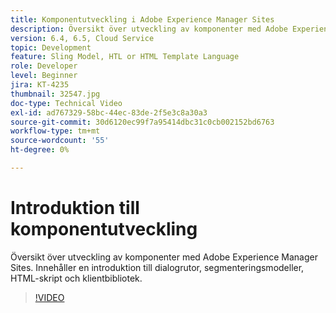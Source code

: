 ```yaml
---
title: Komponentutveckling i Adobe Experience Manager Sites
description: Översikt över utveckling av komponenter med Adobe Experience Manager Sites. Innehåller en introduktion till dialogrutor, segmenteringsmodeller, HTML-skript och klientbibliotek.
version: 6.4, 6.5, Cloud Service
topic: Development
feature: Sling Model, HTL or HTML Template Language
role: Developer
level: Beginner
jira: KT-4235
thumbnail: 32547.jpg
doc-type: Technical Video
exl-id: ad767329-58bc-44ec-83de-2f5e3c8a30a3
source-git-commit: 30d6120ec99f7a95414dbc31c0cb002152bd6763
workflow-type: tm+mt
source-wordcount: '55'
ht-degree: 0%

---
```


# Introduktion till komponentutveckling

Översikt över utveckling av komponenter med Adobe Experience Manager Sites. Innehåller en introduktion till dialogrutor, segmenteringsmodeller, HTML-skript och klientbibliotek.

>[!VIDEO](https://video.tv.adobe.com/v/32547?quality=12&learn=on)
